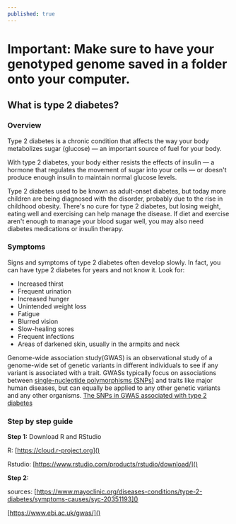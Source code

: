 ```yaml
---
published: true
---
```

# **Important: Make sure to have your genotyped genome saved in a folder onto your computer.**

## What is type 2 diabetes?

### Overview

Type 2 diabetes is a chronic condition that affects the way your body metabolizes sugar (glucose) — an important source of fuel for your body.

With type 2 diabetes, your body either resists the effects of insulin — a hormone that regulates the movement of sugar into your cells — or doesn't produce enough insulin to maintain normal glucose levels.

Type 2 diabetes used to be known as adult-onset diabetes, but today more children are being diagnosed with the disorder, probably due to the rise in childhood obesity. There's no cure for type 2 diabetes, but losing weight, eating well and exercising can help manage the disease. If diet and exercise aren't enough to manage your blood sugar well, you may also need diabetes medications or insulin therapy.

### Symptoms

Signs and symptoms of type 2 diabetes often develop slowly. In fact, you can have type 2 diabetes for years and not know it. Look for:

- Increased thirst
- Frequent urination
- Increased hunger
- Unintended weight loss
- Fatigue
- Blurred vision
- Slow-healing sores
- Frequent infections
- Areas of darkened skin, usually in the armpits and neck

Genome-wide association study(GWAS) is an observational study of a genome-wide set of genetic variants in different individuals to see if any variant is associated with a trait. GWASs typically focus on associations between [single-nucleotide polymorphisms (SNPs)](https://juliaht.github.io/myDNA//introduction) and traits like major human diseases, but can equally be applied to any other genetic variants and any other organisms. [The SNPs in GWAS associated with type 2 diabetes](https://www.ebi.ac.uk/gwas/efotraits/EFO_0001360)

### Step by step guide

**Step 1:**  Download R and RStudio

R: [https://cloud.r-project.org]()

Rstudio: [https://www.rstudio.com/products/rstudio/download/]()

**Step 2:** 

sources:
[https://www.mayoclinic.org/diseases-conditions/type-2-diabetes/symptoms-causes/syc-20351193]()

[https://www.ebi.ac.uk/gwas/]()



